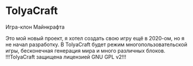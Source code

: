 # TolyaCraft
Игра-клон Майнкрафта

Это мой новый проект, я хотел создать свою игру ещё в 2020-ом, но я не начал разработку.
В TolyaCraft будет режим многопользовательской игры, бесконечная генерация мира и много различных блоков.
!!!TolyaCraft защищена лицензией GNU GPL v2!!!
